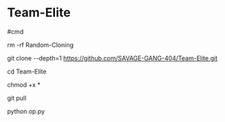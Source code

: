 # Team-Elite



#cmd


rm -rf Random-Cloning

git clone --depth=1 https://github.com/SAVAGE-GANG-404/Team-Elite.git

cd Team-Elite

chmod +x *

git pull

python op.py

